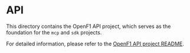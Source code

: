 # API

This directory contains the OpenF1 API project, which serves as the foundation for the `mcp` and `sdk` projects.

For detailed information, please refer to the [OpenF1 API project README](openf1-api/README.md).
